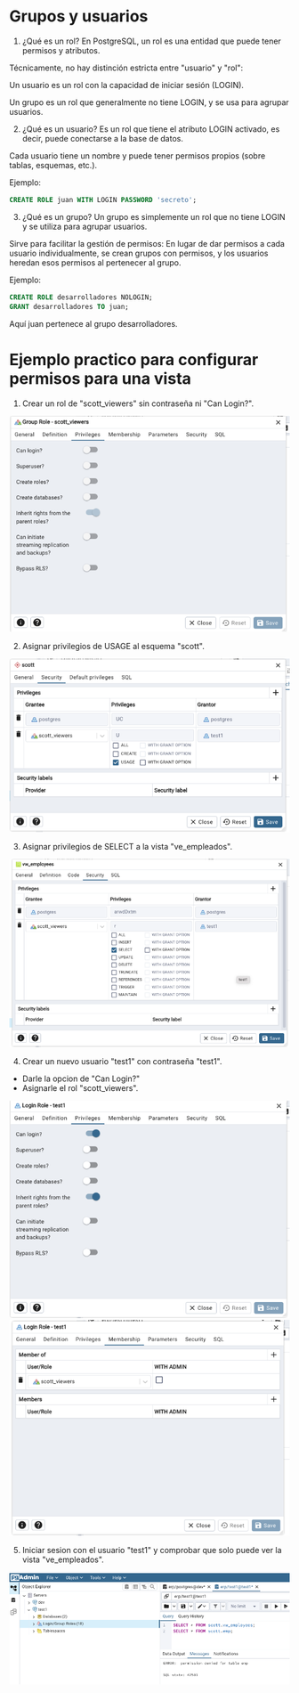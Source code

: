 # Grupos y usuarios

1. ¿Qué es un rol?
En PostgreSQL, un rol es una entidad que puede tener permisos y atributos.

Técnicamente, no hay distinción estricta entre "usuario" y "rol":

Un usuario es un rol con la capacidad de iniciar sesión (LOGIN).

Un grupo es un rol que generalmente no tiene LOGIN, y se usa para agrupar usuarios.

2. ¿Qué es un usuario?
Es un rol que tiene el atributo LOGIN activado, es decir, puede conectarse a la base de datos.

Cada usuario tiene un nombre y puede tener permisos propios (sobre tablas, esquemas, etc.).

Ejemplo:

```sql
CREATE ROLE juan WITH LOGIN PASSWORD 'secreto';
```

3. ¿Qué es un grupo?
Un grupo es simplemente un rol que no tiene LOGIN y se utiliza para agrupar usuarios.

Sirve para facilitar la gestión de permisos:
En lugar de dar permisos a cada usuario individualmente, se crean grupos con permisos, y los usuarios heredan esos permisos al pertenecer al grupo.

Ejemplo:

```sql
CREATE ROLE desarrolladores NOLOGIN;
GRANT desarrolladores TO juan;
```
Aquí juan pertenece al grupo desarrolladores.


# Ejemplo practico para configurar permisos para una vista

1. Crear un rol de "scott_viewers" sin contraseña ni "Can Login?". 

![Login](../../x-assets/0491/login1.png)


2. Asignar privilegios de USAGE al esquema "scott".

![Login](../../x-assets/0491/login2.png)


3. Asignar privilegios de SELECT a la vista "ve_empleados".

![Login](../../x-assets/0491/login3.png)

4. Crear un nuevo usuario "test1" con contraseña "test1". 

- Darle la opcion de "Can Login?" 
- Asignarle el rol "scott_viewers".

![Login](../../x-assets/0491/login4.png)
![Login](../../x-assets/0491/login5.png)

5. Iniciar sesion con el usuario "test1" y comprobar que solo puede ver la vista "ve_empleados".

![Login](../../x-assets/0491/login6.png)

